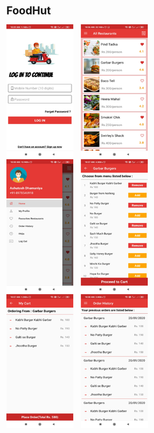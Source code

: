 # FoodHut

<p float="left">
  <img src="https://github.com/ashutoshdhamaniya/images/blob/main/foodhut1.jpg" width="175px" height="350px">
  &nbsp;&nbsp;&nbsp;
  <img src="https://github.com/ashutoshdhamaniya/images/blob/main/foodhut3.jpg" width="175px" height="350px">
  &nbsp;&nbsp;&nbsp;
  <img src="https://github.com/ashutoshdhamaniya/images/blob/main/foodhut4.jpg" width="175px" height="350px">
  &nbsp;&nbsp;&nbsp;
  <img src="https://github.com/ashutoshdhamaniya/images/blob/main/foodhut6.jpg" width="175px" height="350px">
 
  <img src="https://github.com/ashutoshdhamaniya/images/blob/main/foodhut7.jpg" width="175px" height="350px">
  &nbsp;&nbsp;&nbsp;
  <img src="https://github.com/ashutoshdhamaniya/images/blob/main/foodhut9.jpg" width="175px" height="350px">
</p>
